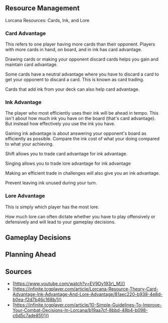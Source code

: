 ## Resource Management

Lorcana Resources: Cards, Ink, and Lore

### Card Advantage

This refers to one player having more cards than their opponent. Players with more cards in hand, on board, and in ink has card advantage.

Drawing cards or making your opponent discard cards helps you gain and maintain card advantage.

Some cards have a neutral advantage where you have to discard a card to get your opponent to discard a card. This is known as card trading.

Cards that add ink from your deck can also help card advantage.

### Ink Advantage

The player who most efficiently uses their ink will be ahead in tempo. This isn't about how much ink you have on the board (that's card advantage). But instead how effectively you use the ink you have.

Gaining ink advantage is about answering your opponent's board as efficiently as possible. Compare the ink cost of what your doing compared to what your achieving.

Shift allows you to trade card advantage for ink advantage.

Singing allows you to trade lore advantage for ink advantage

Making an efficient trade in challenges will also give you an ink advantage.

Prevent leaving ink unused during your turn.

### Lore Advantage

This is simply which player has the most lore.

How much lore can often dictate whether you have to play offensively or defensively and will lead to your gameplay decisions.

## Gameplay Decisions

## Planning Ahead

## Sources

- [https://www.youtube.com/watch?v=EV9Dy193r\_M]()
- [https://infinite.tcgplayer.com/article/Lorcana-Resource-Theory-Card-Advantage-Ink-Advantage-And-Lore-Advantage/81aec220-b938-4e8d-b0ea-f2d7b46c168b/]()
- [https://infinite.tcgplayer.com/article/10-Simple-Guidelines-To-Improve-Your-Combat-Decisions-In-Lorcana/b19aa7cf-8bbd-48b4-b098-c6d5c7ade85f/]()
